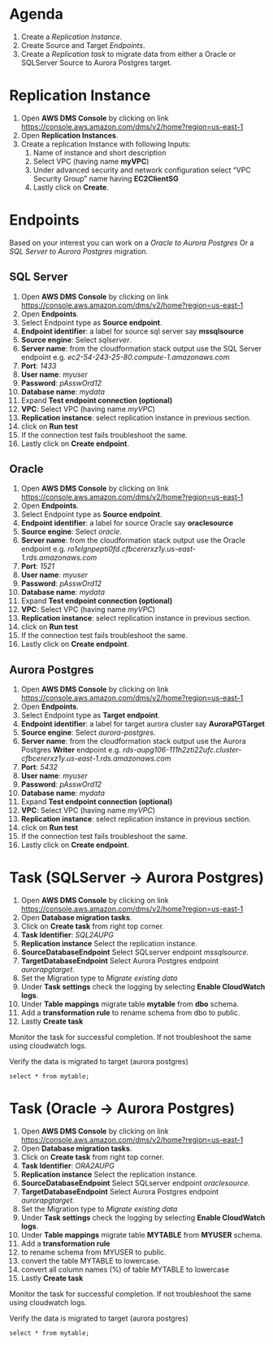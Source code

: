 # Agenda

1. Create a *Replication Instance*.
2. Create Source and Target *Endpoints*.
3. Create a *Replication task* to migrate data from either a Oracle or SQLServer Source to Aurora Postgres target.


# Replication Instance
1. Open **AWS DMS Console** by clicking on link https://console.aws.amazon.com/dms/v2/home?region=us-east-1
2. Open **Replication Instances**.
3. Create a replication Instance with following Inputs:
    1. Name of instance and short description
    2. Select VPC (having name **myVPC**)
    3. Under advanced security and network configuration select “VPC Security Group” name having **EC2ClientSG**
    4. Lastly click on **Create**.

# Endpoints
Based on your interest you can work on a *Oracle to Aurora Postgres* Or a *SQL Server to Aurora Postgres* migration.

## SQL Server
1. Open **AWS DMS Console** by clicking on link https://console.aws.amazon.com/dms/v2/home?region=us-east-1
2. Open **Endpoints**.
3. Select Endpoint type as **Source endpoint**.
4. **Endpoint identifier**: a label for source sql server say **mssqlsource**
5. **Source engine**: Select *sqlserver*.
6. **Server name**: from the cloudformation stack output use the SQL Server endpoint e.g. *ec2-54-243-25-80.compute-1.amazonaws.com*
7. **Port**: *1433*
8. **User name**: *myuser*
9. **Password**: *pAsswOrd12*
10. **Database name**: *mydata*
11. Expand **Test endpoint connection (optional)**
12. **VPC**: Select VPC (having name *myVPC*)
13. **Replication instance**: select replication instance in previous section.
14. click on **Run test**
15. If the connection test fails troubleshoot the same.
16. Lastly click on **Create endpoint**.


## Oracle
1. Open **AWS DMS Console** by clicking on link https://console.aws.amazon.com/dms/v2/home?region=us-east-1
2. Open **Endpoints**.
3. Select Endpoint type as **Source endpoint**.
4. **Endpoint identifier**: a label for source Oracle  say **oraclesource**
5. **Source engine**: Select *oracle*.
6. **Server name**: from the cloudformation stack output use the Oracle endpoint e.g. *ro1elgnpepti0fd.cfbcererxz1y.us-east-1.rds.amazonaws.com*
7. **Port**: *1521*
8. **User name**: *myuser*
9. **Password**: *pAsswOrd12*
10. **Database name**: *mydata*
11. Expand **Test endpoint connection (optional)**
12. **VPC**: Select VPC (having name *myVPC*)
13. **Replication instance**: select replication instance in previous section.
14. click on **Run test**
15. If the connection test fails troubleshoot the same.
16. Lastly click on **Create endpoint**.


## Aurora Postgres
1. Open **AWS DMS Console** by clicking on link https://console.aws.amazon.com/dms/v2/home?region=us-east-1
2. Open **Endpoints**.
3. Select Endpoint type as **Target endpoint**.
4. **Endpoint identifier**: a label for target aurora cluster say **AuroraPGTarget**
5. **Source engine**: Select *aurora-postgres*.
6. **Server name**: from the cloudformation stack output use the Aurora Postgres **Writer** endpoint e.g. *rds-aupg106-111h2zti22ufc.cluster-cfbcererxz1y.us-east-1.rds.amazonaws.com*
7. **Port**: *5432*
8. **User name**: *myuser*
9. **Password**: *pAsswOrd12*
10. **Database name**: *mydata*
11. Expand **Test endpoint connection (optional)**
12. **VPC**: Select VPC (having name *myVPC*)
13. **Replication instance**: select replication instance in previous section.
14. click on **Run test**
15. If the connection test fails troubleshoot the same.
16. Lastly click on **Create endpoint**.


# Task (SQLServer -> Aurora Postgres)
1. Open **AWS DMS Console** by clicking on link https://console.aws.amazon.com/dms/v2/home?region=us-east-1
2. Open **Database migration tasks**.
3. Click on **Create task** from right top corner.
4. **Task Identifier**: *SQL2AUPG*
5. **Replication instance** Select the replication instance.
6. **SourceDatabaseEndpoint** Select SQLserver endpoint *mssqlsource*.
7. **TargetDatabaseEndpoint** Select Aurora Postgres endpoint *aurorapgtarget*.
8. Set the Migration type to *Migrate existing data*
9. Under **Task settings** check the logging by selecting **Enable CloudWatch logs**.
10. Under **Table mappings** migrate table **mytable** from **dbo** schema.
11. Add a **transformation rule** to rename schema from dbo to public.
12. Lastly **Create task**

Monitor the task for successful completion. If not troubleshoot the same using cloudwatch logs.

Verify the data is migrated to target (aurora postgres)
```
select * from mytable;
```
# Task (Oracle -> Aurora Postgres)
1. Open **AWS DMS Console** by clicking on link https://console.aws.amazon.com/dms/v2/home?region=us-east-1
2. Open **Database migration tasks**.
3. Click on **Create task** from right top corner.
4. **Task Identifier**: *ORA2AUPG*
5. **Replication instance** Select the replication instance.
6. **SourceDatabaseEndpoint** Select SQLserver endpoint *oraclesource*.
7. **TargetDatabaseEndpoint** Select Aurora Postgres endpoint *aurorapgtarget*.
8. Set the Migration type to *Migrate existing data*
9. Under **Task settings** check the logging by selecting **Enable CloudWatch logs**.
10. Under **Table mappings** migrate table **MYTABLE** from **MYUSER** schema.
11. Add a **transformation rule**
  1. to rename schema from MYUSER to public.
  2. convert the table MYTABLE to lowercase.
  3. convert all column names (%) of table MYTABLE to lowercase
12. Lastly **Create task**

Monitor the task for successful completion. If not troubleshoot the same using cloudwatch logs.

Verify the data is migrated to target (aurora postgres)
```
select * from mytable;
```
